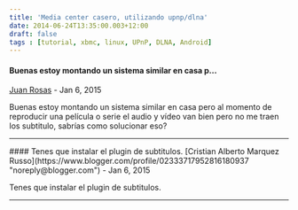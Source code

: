 ```yaml
---
title: 'Media center casero, utilizando upnp/dlna'
date: 2014-06-24T13:35:00.003+12:00
draft: false
tags : [tutorial, xbmc, linux, UPnP, DLNA, Android]
---
```


#### Buenas estoy montando un sistema similar en casa p...
[Juan Rosas](https://www.blogger.com/profile/03406344404924922382 "noreply@blogger.com") - <time datetime="2015-01-10T07:45:08.367+13:00">Jan 6, 2015</time>

Buenas estoy montando un sistema similar en casa pero al momento de reproducir una película o serie el audio y vídeo van bien pero no me traen los subtitulo, sabrías como solucionar eso?
<hr />
#### Tenes que instalar el plugin de subtitulos.
[Cristian Alberto Marquez Russo](https://www.blogger.com/profile/02333717952816180937 "noreply@blogger.com") - <time datetime="2015-01-10T08:20:07.422+13:00">Jan 6, 2015</time>

Tenes que instalar el plugin de subtitulos.
<hr />

